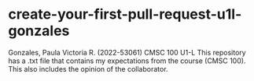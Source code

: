 # create-your-first-pull-request-u1l-gonzales
Gonzales, Paula Victoria R. (2022-53061) CMSC 100 U1-L
This repository has a .txt file that contains my expectations from the course (CMSC 100). This also includes the opinion of the collaborator.
